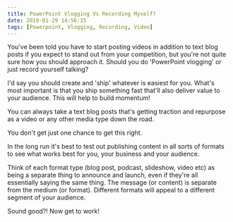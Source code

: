 ```yaml
---
title: PowerPoint Vlogging Vs Recording Myself?
date: 2019-01-29 14:56:15
tags: [Powerpoint, Vlogging, Recording, Video]
---
```


You've been told you have to start posting videos in addition to text blog posts if you expect to stand out from your competition, but you're not quite sure how you should approach it. Should you do 'PowerPoint vlogging' or just record yourself talking?

I'd say you should create and 'ship' whatever is easiest for you. What's most important is that you ship something fast that'll also deliver value to your audience. This will help to build momentum! 

You can always take a text blog posts that's getting traction and repurpose as a video or any other media type down the road. 

You don't get just one chance to get this right. 

In the long run it's best to test out publishing content in all sorts of formats to see what works best for you, your business and your audience.

Think of each format type (blog post, podcast, slideshow, video etc) as being a separate thing to announce and launch, even if they're all essentially saying the same thing. The message (or content) is separate from the medium (or format). Different formats will appeal to a different segment of your audience.

Sound good?! Now get to work!